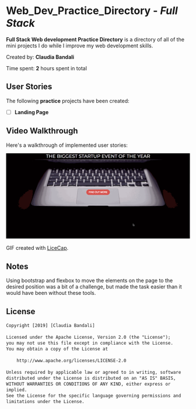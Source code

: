 # Web_Dev_Practice_Directory - *Full Stack*

**Full Stack Web development Practice Directory** is a directory of all of the mini projects I do while I improve my web development skills.

Created by: **Claudia Bandali**

Time spent: **2** hours spent in total

## User Stories

The following **practice** projects have been created:

* [ ] **Landing Page**

## Video Walkthrough

Here's a walkthrough of implemented user stories:

<img src='LandingPage/sample.gif' title='Video Walkthrough' width='' alt='Video Walkthrough' />

GIF created with [LiceCap](http://www.cockos.com/licecap/).

## Notes

Using bootstrap and flexbox to move the elements on the page to the desired position was a bit of a challenge, but made the task easier than it would have been without these tools.

## License

    Copyright [2019] [Claudia Bandali]

    Licensed under the Apache License, Version 2.0 (the "License");
    you may not use this file except in compliance with the License.
    You may obtain a copy of the License at

        http://www.apache.org/licenses/LICENSE-2.0

    Unless required by applicable law or agreed to in writing, software
    distributed under the License is distributed on an "AS IS" BASIS,
    WITHOUT WARRANTIES OR CONDITIONS OF ANY KIND, either express or implied.
    See the License for the specific language governing permissions and
    limitations under the License.
